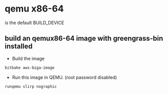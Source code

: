 # qemu x86-64

is the default BUILD_DEVICE

## build an qemux86-64 image with greengrass-bin installed

* Build the image 

```bash
bitbake aws-biga-image
```
* Run this image in QEMU. (root password disabled)
```bash
runqemu slirp nographic
```